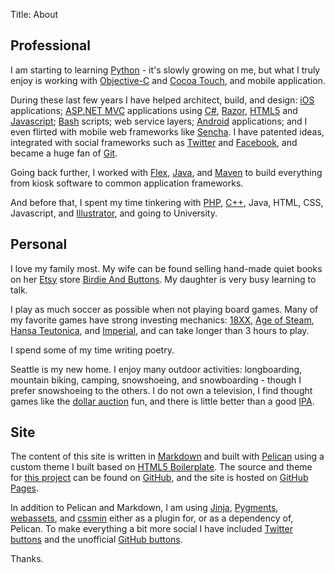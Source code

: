 Title: About

Professional
----------

I am starting to learning [Python][] - it's slowly growing on me, but what I
truly enjoy is working with [Objective-C][] and [Cocoa Touch][], and mobile
application.

During these last few years I have helped architect, build, and design: [iOS][]
applications; [ASP.NET MVC][] applications using [C#][], [Razor][], [HTML5][]
and [Javascript][]; [Bash][] scripts; web service layers; [Android][]
applications; and I even flirted with mobile web frameworks like [Sencha][].
I have patented ideas, integrated with social frameworks such as [Twitter][] and
[Facebook][], and became a huge fan of [Git][].

Going back further, I worked with [Flex][], [Java][], and [Maven][] to build
everything from kiosk software to common application frameworks.

And before that, I spent my time tinkering with [PHP][], [C++][], Java, HTML,
CSS, Javascript, and [Illustrator][], and going to University.

Personal
----------

<!-- ![Profile Picture][] -->

I love my family most. My wife can be found selling hand-made quiet books on her
[Etsy][] store [Birdie And Buttons][]. My daughter is very busy learning to
talk.

I play as much soccer as possible when not playing board games. Many of my
favorite games have strong investing mechanics: [18XX][], [Age of Steam][],
[Hansa Teutonica][], and [Imperial][], and can take longer than 3 hours to play.

I spend some of my time writing poetry.

Seattle is my new home. I enjoy many outdoor activities: longboarding, mountain
biking, camping, snowshoeing, and snowboarding - though I prefer snowshoeing to
the others. I do not own a television, I find thought games like the
[dollar auction][] fun, and there is little better than a good [IPA][].

Site
----------

The content of this site is written in [Markdown][] and built with [Pelican][]
using a custom theme I built based on [HTML5 Boilerplate][]. The source and
theme for [this project][] can be found on [GitHub][], and the site is hosted
on [GitHub Pages][].

In addition to Pelican and Markdown, I am using [Jinja][], [Pygments][],
[webassets][], and [cssmin][] either as a plugin for, or as a dependency of,
Pelican. To make everything a bit more social I have included
[Twitter buttons][] and the unofficial [GitHub buttons][].

Thanks.

[profile picture]: /theme/images/profile-picture.png "Profile Picture"

[android]: http://developer.android.com "Android"
[asp.net mvc]: http://www.asp.net/mvc "ASP.NET MVC"
[bash]: http://www.gnu.org/software/bash/manual/bashref.html "Bash"
[cocoa touch]: https://developer.apple.com/technologies/ios/cocoa-touch.html "Cocoa Touch"
[c#]: http://msdn.microsoft.com/en-us/vstudio/hh341490.aspx "C#"
[c++]: http://www.cplusplus.com "C++"
[facebook]: https://developers.facebook.com "Facebook"
[flex]: http://www.adobe.com/products/flex.html "Flex"
[git]: http://git-scm.com "Git"
[html5]: http://www.w3schools.com/html5/ "HTML5"
[illustrator]: http://www.adobe.com/products/illustrator.html "Illustrator"
[iOS]: http://developer.apple.com/technologies/ios/ "iOS"
[java]: http://www.oracle.com/technetwork/java/index.html "Java"
[javascript]: http://www.w3schools.com/js/ "Javascript"
[maven]: http://maven.apache.org "Maven"
[objective-c]: http://developer.apple.com/library/mac/#documentation/Cocoa/Conceptual/ProgrammingWithObjectiveC/Introduction/Introduction.html "Objective-C"
[php]: http://php.net "PHP"
[python]: http://www.python.org "Python"
[razor]: http://www.asp.net/web-pages/tutorials/basics/2-introduction-to-asp-net-web-programming-using-the-razor-syntax "Razor"
[sencha]: http://www.sencha.com "Sencha"
[twitter]: http://dev.twitter.com/ "Twitter"

[18xx]: http://boardgamegeek.com/wiki/page/18xx "18XX"
[age of steam]: http://boardgamegeek.com/boardgame/4098/age-of-steam "Age of Steam"
[birdie and buttons]: http://www.etsy.com/shop/BirdieAndButtons "Birdie And Buttons"
[dollar auction]: http://en.wikipedia.org/wiki/Dollar_auction "Dollar Auction"
[etsy]: http://www.etsy.com "Etsy"
[hansa teutonica]: http://boardgamegeek.com/boardgame/43015/hansa-teutonica "Hansa Teutonica"
[imperial]: http://boardgamegeek.com/boardgame/24181/imperial "Imperial"
[ipa]: http://en.wikipedia.org/wiki/India_Pale_Ale "IPA"

[cssmin]: https://github.com/zacharyvoase/cssmin "cssmin"
[github]: http://github.com "GitHub"
[github buttons]: http://ghbtns.com "GitHub Buttons"
[github pages]: http://pages.github.com "GitHub Pages"
[html5 boilerplate]: http://html5boilerplate.com "HTML5 Boilerplate"
[jinja]: http://jinja.pocoo.org "Jinja"
[markdown]: http://daringfireball.net/projects/markdown/ "Markdown"
[pelican]: http://blog.getpelican.com "Pelican"
[pygments]: http://pygments.org "Pygments"
[this project]: https://github.com/michaelreneer/michaelreneer.github.com "This Project"
[twitter buttons]: https://twitter.com/about/resources/buttons "Twitter Buttons"
[webassets]: https://github.com/miracle2k/webassets "webassets"
